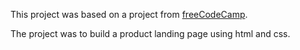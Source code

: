 This project was based on a project from [freeCodeCamp](https://www.freecodecamp.org/).

The project was to build a product landing page using html and css.
